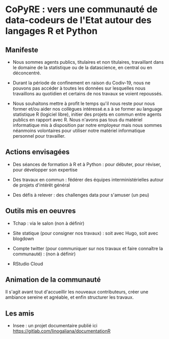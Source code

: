 # CoPyRE : vers une communauté de data-codeurs de l'Etat autour des langages R et Python


## Manifeste

* Nous sommes agents publics, titulaires et non titulaires, travaillant dans le domaine de la statistique ou de la datascience, en central ou en déconcentré.

* Durant la période de confinement en raison du Codiv-19, nous ne pouvons pas accéder à toutes les données sur lesquelles nous travaillons au quotidien et certains de nos travaux se voient repoussés.

* Nous souhaitons mettre à profit le temps qu'il nous reste pour nous former et/ou aider nos collègues intéressé.e.s à se former au language statistique R (logiciel libre), initier des projets en commun entre agents publics en rapport avec R. Nous n'avons pas tous du matériel informatique mis à disposition par notre employeur mais nous sommes néanmoins volontaires pour utiliser notre matériel informatique personnel pour travailler.

## Actions envisagées

* Des séances de formation à R et à Python : pour débuter, pour réviser, pour développer son expertise

* Des travaux en commun : fédérer des équipes interministérielles autour de projets d'intérêt général

* Des défis à relever : des challenges data pour s'amuser (un peu)


## Outils mis en oeuvres

* Tchap : via le salon (non à définir)

* Site statique (pour consigner nos travaux) : soit avec Hugo, soit avec blogdown

* Compte twitter (pour communiquer sur nos travaux et faire connaître la communauté) : (non à définir)

* RStudio Cloud


## Animation de la communauté

Il s'agit avant tout d'accueillir les nouveaux contributeurs, créer une ambiance sereine et agréable, et enfin structurer les travaux.


## Les amis

* Insee : un projet documentaire publié ici https://gitlab.com/linogaliana/documentationR